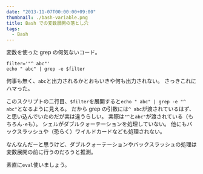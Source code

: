 ```yaml
---
date: "2013-11-07T00:00:00+09:00"
thumbnail: ./bash-variable.png
title: Bash での変数展開の落とし穴
tags:
  - Bash
---
```


変数を使った grep の何気ないコード。

    filter='"^ abc"'
    echo " abc" | grep -e $filter

何事も無く、`abc`と出力されるかとおもいきや何も出力されない。
さっきこれにハマった。

このスクリプトの二行目、`$filter`を展開すると`echo " abc" | grep -e "^ abc"`となるように見える。
だから grep の引数には`^ abc`が渡されているはず、と思い込んでいたのだが実は違うらしい。
実際は`"^`と`abc"`が渡されている（もちろん`-e`も）。
シェルがダブルクォーテーションを処理していない。
他にもバックスラッシュや（恐らく）ワイルドカードなども処理されない。

なんなんだーと思うけど、ダブルクォーテーションやバックスラッシュの処理は
変数展開の前に行うのだろうと推測。

素直に`eval`使いましょう。
